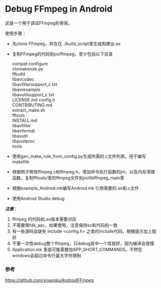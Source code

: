 # Debug FFmpeg in Android

这是一个用于调试FFmpeg的骨架。

使用步骤：
* 先clone FFmpeg，并在在../build_script里生成构建出.so
* 复制FFmpeg的代码到jni/ffmpeg，至少包括以下目录

    compat
    configure        
    ctomakerule.py   
    ffbuild  
    libavcodec   
    libavfiltersupport_c.txt  
    libavresample  
    libavutilsupport_c.txt  
    LICENSE.md
    config.h  
    CONTRIBUTING.md  
    extract_make.sh  
    fftools  
    INSTALL.md                    
    libavfilter  
    libavformat               
    libavutil      
    libpostproc             
    tools
* 使用gen_make_rule_from_config.py生成所需的.c文件列表，用于编写makefile
* 根据例子修改ffmpeg.c和ffmpeg.h，增加命令执行函数的jni，以及内存清理函数。复制fftools/里的ffmpeg文件到jni/libffmpeg_main里
* 根据example_Android.mk编写Android.mk 引用需要的.so和.c文件
* 使用Android Studio debug

***注意***：
1. ffmpeg 的代码和.so版本需要对应
2. 不需要用fdk_aac，如果使用，注意保持so和代码的一致
3. 有一些源码会缺失 include <config.h> 之类的include代码，根据提示加上就好
4. 不要一次性debug整个ffmpeg，只debug其中一个库就好，因为编译会很慢
5. Application.mk 里面可能需要加APP_SHORT_COMMANDS。不然在windows会超过命令行最大字符限制


### 参考
https://github.com/xiyanglu/AndroidFFmpeg

    
